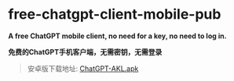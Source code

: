 # free-chatgpt-client-mobile-pub
**A free ChatGPT mobile client, no need for a key, no need to log in.**

**免费的ChatGPT手机客户端，无需密钥，无需登录**


>安卓版下载地址:
[ChatGPT-AKL.apk](https://github.com/akl7777777/free-chatgpt-client-mobile-pub/releases/download/v0.0.1/ChatGPT-AKL.apk)
